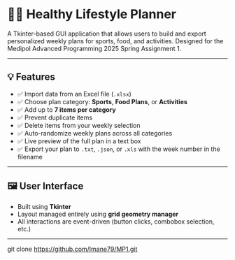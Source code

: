 # 🧘‍♀️ Healthy Lifestyle Planner

A Tkinter-based GUI application that allows users to build and export personalized weekly plans for sports, food, and activities. Designed for the Medipol Advanced Programming 2025 Spring Assignment 1.

---

## 💡 Features

- ✅ Import data from an Excel file (`.xlsx`)
- ✅ Choose plan category: **Sports**, **Food Plans**, or **Activities**
- ✅ Add up to **7 items per category**
- ✅ Prevent duplicate items
- ✅ Delete items from your weekly selection
- ✅ Auto-randomize weekly plans across all categories
- ✅ Live preview of the full plan in a text box
- ✅ Export your plan to `.txt`, `.json`, or `.xls` with the week number in the filename

---

## 🖼️ User Interface

- Built using **Tkinter**
- Layout managed entirely using **grid geometry manager**
- All interactions are event-driven (button clicks, combobox selection, etc.)

---

git clone https://github.com/Imane79/MP1.git
